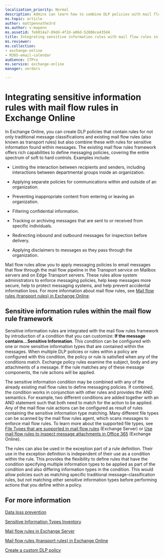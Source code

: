 ```yaml
---
localization_priority: Normal
description: Admins can learn how to combine DLP policies with mail flow rules in Exchange Online.
ms.topic: article
author: mattpennathe3rd
ms.author: v-mapenn
ms.assetid: feb014a7-89dd-4f2d-a06d-52806ce435d4
title: Integrating sensitive information rules with mail flow rules in Exchange Online
ms.reviewer: 
ms.collection:
- exchange-online
- M365-email-calendar
audience: ITPro
ms.service: exchange-online
manager: serdars

---
```


# Integrating sensitive information rules with mail flow rules in Exchange Online

In Exchange Online, you can create DLP policies that contain rules for not only traditional message classifications and existing mail flow rules (also known as transport rules) but also combine these with rules for sensitive information found within messages. The existing mail flow rules framework offers rich capabilities to define messaging policies, covering the entire spectrum of soft to hard controls. Examples include:

- Limiting the interaction between recipients and senders, including interactions between departmental groups inside an organization.

- Applying separate policies for communications within and outside of an organization.

- Preventing inappropriate content from entering or leaving an organization.

- Filtering confidential information.

- Tracking or archiving messages that are sent to or received from specific individuals.

- Redirecting inbound and outbound messages for inspection before delivery.

- Applying disclaimers to messages as they pass through the organization.

Mail flow rules allow you to apply messaging policies to email messages that flow through the mail flow pipeline in the Transport service on Mailbox servers and on Edge Transport servers. These rules allow system administrators to enforce messaging policies, help keep messages more secure, help to protect messaging systems, and help prevent accidental information loss. For more information about mail flow rules, see [Mail flow rules (transport rules) in Exchange Online](../../security-and-compliance/mail-flow-rules/mail-flow-rules.md).

## Sensitive information rules within the mail flow rule framework

Sensitive information rules are integrated with the mail flow rules framework by introduction of a condition that you can customize: **If the message contains...Sensitive Information**. This condition can be configured with one or more sensitive information types that are contained within the messages. When multiple DLP policies or rules within a policy are configured with this condition, the policy or rule is satisfied when any of the conditions match. Exchange policy rules examine the subject, body and any attachments of a message. If the rule matches any of these message components, the rule actions will be applied.

The sensitive information condition may be combined with any of the already existing mail flow rules to define messaging policies. If combined, the condition works in conjunction with other rules and provides the AND semantics. For example, two different conditions are added together with an AND statement such that both need to match for the action to be applied. Any of the mail flow rule actions can be configured as result of rules containing the sensitive information type matching. Many different file types can be scanned by the mail flow rules agent, which scans messages to enforce mail flow rules. To learn more about the supported file types, see [File Types that are supported in mail flow rules](https://technet.microsoft.com/library/c0de687e-e33c-4e8a-b253-771494678795.aspx) (Exchange Server) or [Use mail flow rules to inspect message attachments in Office 365](../../security-and-compliance/mail-flow-rules/inspect-message-attachments.md) (Exchange Online).

The rules can also be used in the exception part of a rule definition. Their use in the exception definition is independent of their use as a condition within the rule. This provides the flexibility to define rules that have the condition specifying multiple information types to be applied as part of the condition and also differing information types in the condition. This would allow policies such as matching specific traditional message-classification rules, but not matching other sensitive information types before performing actions that you define within a policy.

## For more information

[Data loss prevention](data-loss-prevention.md)

[Sensitive Information Types Inventory](https://technet.microsoft.com/library/98b81f9c-87bb-4905-8e53-04621c3ae74d.aspx)

[Mail flow rules in Exchange Server](https://technet.microsoft.com/library/c3d2031c-fb7b-4866-8ae1-32928d0138ef.aspx)

[Mail flow rules (transport rules) in Exchange Online](../../security-and-compliance/mail-flow-rules/mail-flow-rules.md)

[Create a custom DLP policy](create-custom-dlp-policy.md)
